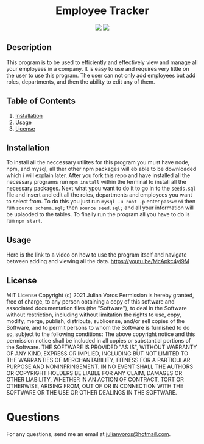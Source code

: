 <h1 align="center"><strong>Employee Tracker</strong></h1>
<p align="center">
  <img src="https://img.shields.io/github/languages/top/JuVoros/employee-tracker">
  <img src="https://img.shields.io/badge/License-MIT-blue.svg">
</p>

## Description

This program is to be used to efficiently and effectively view and manage all your employees in a company. It is easy to use and requires very little on the user to use this program. The user can not only add employees but add roles, departments, and then the ability to edit any of them.

## Table of Contents
1. [Installation](#installation)
2. [Usage](#usage)
4. [License](#license)

## Installation
To install all the neccessary utilites for this program you must have node, npm, and mysql, all ther other npm packages will eb able to be downloaded which i will explain later. After you fork this repo and have installed all the necessary programs  run `npm install` within the terminal to install all the necessary packages. Next what ypou want to do it to go in to the `seeds.sql` file and insert and edit all the roles, departments and employees you want to select from. To do this you just run `mysql -u root -p` enter `password` then run `source schema.sql;` then `source seed.sql;` and all your information will be uplaoded to the tables. To finally run the program all you have to do is run `npm start`.
## Usage
Here is the link to a video on how to use the program itself and navigate between adding and viewing all the data.
https://youtu.be/McApkc4yi9M

## License
MIT License
Copyright (c) 2021 Julian Voros
Permission is hereby granted, free of charge, to any person obtaining a copy
of this software and associated documentation files (the "Software"), to deal
in the Software without restriction, including without limitation the rights
to use, copy, modify, merge, publish, distribute, sublicense, and/or sell
copies of the Software, and to permit persons to whom the Software is
furnished to do so, subject to the following conditions:
The above copyright notice and this permission notice shall be included in all
copies or substantial portions of the Software.
THE SOFTWARE IS PROVIDED "AS IS", WITHOUT WARRANTY OF ANY KIND, EXPRESS OR
IMPLIED, INCLUDING BUT NOT LIMITED TO THE WARRANTIES OF MERCHANTABILITY,
FITNESS FOR A PARTICULAR PURPOSE AND NONINFRINGEMENT. IN NO EVENT SHALL THE
AUTHORS OR COPYRIGHT HOLDERS BE LIABLE FOR ANY CLAIM, DAMAGES OR OTHER
LIABILITY, WHETHER IN AN ACTION OF CONTRACT, TORT OR OTHERWISE, ARISING FROM,
OUT OF OR IN CONNECTION WITH THE SOFTWARE OR THE USE OR OTHER DEALINGS IN THE
SOFTWARE.


# Questions
For any questions, send me an email at julianvoros@hotmail.com.
